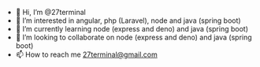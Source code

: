 - 👋 Hi, I’m @27terminal
- 👀 I’m interested in angular, php (Laravel), node and java (spring boot)
- 🌱 I’m currently learning node (express and deno) and java (spring boot)
- 💞️ I’m looking to collaborate on node (express and deno) and java (spring boot)
- 📫 How to reach me 27terminal@gmail.com

<!---
27terminal/27terminal is a ✨ special ✨ repository because its `README.md` (this file) appears on your GitHub profile.
You can click the Preview link to take a look at your changes.
--->
